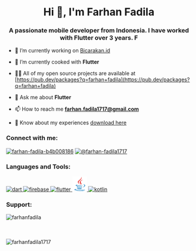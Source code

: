 <h1 align="center">Hi 👋, I'm Farhan Fadila</h1>
<h3 align="center">A passionate mobile developer from Indonesia. I have worked with Flutter over 3 years. F</h3>

- 🔭 I’m currently working on [Bicarakan.id](https://bicarakan.id/)

- 🌱 I’m currently cooked with **Flutter**

- 👨‍💻 All of my open source projects are available at [https://pub.dev/packages?q=farhan+fadila](https://pub.dev/packages?q=farhan+fadila)

- 💬 Ask me about **Flutter**

- 📫 How to reach me **farhan.fadila1717@gmail.com**

- 📄 Know about my experiences [download here](https://drive.google.com/file/d/1n5Z9ESYawuzYV-w74O1qZudrBdQNcMqe/view?usp=drive_link)

<h3 align="left">Connect with me:</h3>
<p align="left">
<a href="https://linkedin.com/in/farhan-fadila-b4b008186" target="blank"><img align="center" src="https://raw.githubusercontent.com/rahuldkjain/github-profile-readme-generator/master/src/images/icons/Social/linked-in-alt.svg" alt="farhan-fadila-b4b008186" height="30" width="40" /></a>
<a href="https://medium.com/@farhan-fadila1717" target="blank"><img align="center" src="https://raw.githubusercontent.com/rahuldkjain/github-profile-readme-generator/master/src/images/icons/Social/medium.svg" alt="@farhan-fadila1717" height="30" width="40" /></a>
</p>

<h3 align="left">Languages and Tools:</h3>
<p align="left"> <a href="https://dart.dev" target="_blank" rel="noreferrer"> <img src="https://www.vectorlogo.zone/logos/dartlang/dartlang-icon.svg" alt="dart" width="40" height="40"/> </a> <a href="https://firebase.google.com/" target="_blank" rel="noreferrer"> <img src="https://www.vectorlogo.zone/logos/firebase/firebase-icon.svg" alt="firebase" width="40" height="40"/> </a> <a href="https://flutter.dev" target="_blank" rel="noreferrer"> <img src="https://www.vectorlogo.zone/logos/flutterio/flutterio-icon.svg" alt="flutter" width="40" height="40"/> </a> <a href="https://www.java.com" target="_blank" rel="noreferrer"> <img src="https://raw.githubusercontent.com/devicons/devicon/master/icons/java/java-original.svg" alt="java" width="40" height="40"/> </a> <a href="https://kotlinlang.org" target="_blank" rel="noreferrer"> <img src="https://www.vectorlogo.zone/logos/kotlinlang/kotlinlang-icon.svg" alt="kotlin" width="40" height="40"/> </a> </p>


<h3 align="left">Support:</h3>
<p><a href="https://www.buymeacoffee.com/farhanfadila"> <img align="left" src="https://cdn.buymeacoffee.com/buttons/v2/default-yellow.png" height="50" width="210" alt="farhanfadila" /></a></p><br><br><br>

<p><img align="center" src="https://github-readme-stats.vercel.app/api/top-langs?username=farhanfadila1717&show_icons=true&locale=en&layout=compact" alt="farhanfadila1717" /></p>


